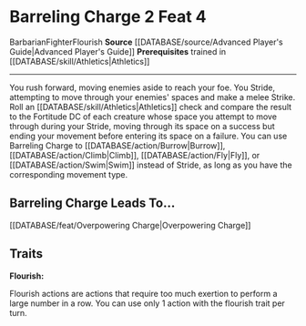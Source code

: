 ﻿---
actions: '[two-actions]'
feat: Barreling Charge
id: '1605'
leads_to: '[[DATABASE/feat/Overpowering Charge|Overpowering Charge]]'
level: '4'
name: Barreling Charge
prerequisite: Trained in [[DATABASE/skill/Athletics|Athletics]]
rarity: Common
source: '[[DATABASE/source/Advanced Player''s Guide|Advanced Player''s Guide]]'
trait:
- '[[DATABASE/trait/Barbarian|Barbarian]]'
- '[[DATABASE/trait/Fighter|Fighter]]'
- '[[DATABASE/trait/Flourish|Flourish]]'
type: Feat

---
# Barreling Charge <span class="action-icon">2</span> <span class="item-type">Feat 4</span>

<span class="item-trait">Barbarian</span><span class="item-trait">Fighter</span><span class="item-trait">Flourish</span>
**Source** [[DATABASE/source/Advanced Player's Guide|Advanced Player's Guide]] 
**Prerequisites** trained in [[DATABASE/skill/Athletics|Athletics]]

---
You rush forward, moving enemies aside to reach your foe. You Stride, attempting to move through your enemies' spaces and make a melee Strike. Roll an [[DATABASE/skill/Athletics|Athletics]] check and compare the result to the Fortitude DC of each creature whose space you attempt to move through during your Stride, moving through its space on a success but ending your movement before entering its space on a failure. You can use Barreling Charge to [[DATABASE/action/Burrow|Burrow]], [[DATABASE/action/Climb|Climb]], [[DATABASE/action/Fly|Fly]], or [[DATABASE/action/Swim|Swim]] instead of Stride, as long as you have the corresponding movement type.

## Barreling Charge Leads To...

[[DATABASE/feat/Overpowering Charge|Overpowering Charge]]

## Traits

**Flourish:**

Flourish actions are actions that require too much exertion to perform a large number in a row. You can use only 1 action with the flourish trait per turn.